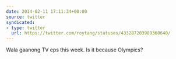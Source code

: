 ```yaml
---
date: 2014-02-11 17:11:34+00:00
source: twitter
syndicated:
- type: twitter
  url: https://twitter.com/roytang/statuses/433287203989360640/
---
```


Wala gaanong TV eps this week. Is it because Olympics?